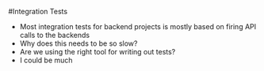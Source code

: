 #Integration Tests
- Most integration tests for backend projects is mostly based on firing API calls to the backends
- Why does this needs to be so slow?
- Are we using the right tool for writing out tests?
- I could be much